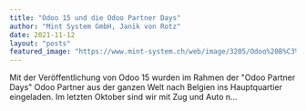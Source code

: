 ```yaml
---
title: "Odoo 15 und die Odoo Partner Days"
author: "Mint System GmbH, Janik von Rotz"
date: 2021-11-12
layout: "posts"
featured_image: "https://www.mint-system.ch/web/image/3205/Odoo%20B%C3%BCro.jpeg"
---
```


Mit der Veröffentlichung von Odoo 15 wurden im Rahmen der "Odoo Partner Days" Odoo Partner aus der ganzen Welt nach Belgien ins Hauptquartier eingeladen. Im letzten Oktober sind wir mit Zug und Auto n...

